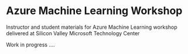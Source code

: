 # Azure Machine Learning Workshop

Instructor and student materials for Azure Machine Learning workshop delivered at Silicon Valley Microsoft Technology Center

Work in progress ....
